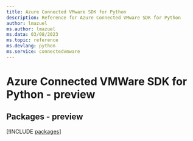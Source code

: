 ```yaml
---
title: Azure Connected VMware SDK for Python
description: Reference for Azure Connected VMware SDK for Python
author: lmazuel
ms.author: lmazuel
ms.data: 03/08/2023
ms.topic: reference
ms.devlang: python
ms.service: connectedvmware
---
```

# Azure Connected VMWare SDK for Python - preview
## Packages - preview
[!INCLUDE [packages](connected-vmware-index.md)]